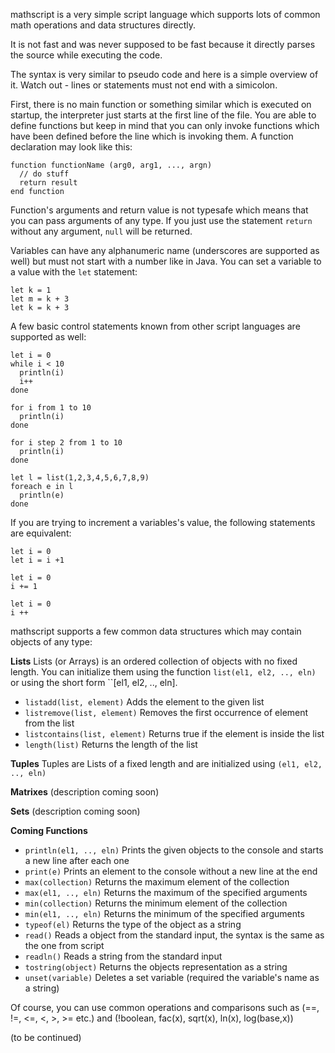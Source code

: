 mathscript is a very simple script language which supports lots of common math operations and data structures directly.

It is not fast and was never supposed to be fast because it directly parses the source while executing the code.

The syntax is very similar to pseudo code and here is a simple overview of it. Watch out - lines or statements must not end with a simicolon.

First, there is no main function or something similar which is executed on startup, the interpreter just starts at the first line of the file.
You are able to define functions but keep in mind that you can only invoke functions which have been defined before the line which is invoking them. 
A function declaration may look like this:

```
function functionName (arg0, arg1, ..., argn)
  // do stuff
  return result
end function
```

Function's arguments and return value is not typesafe which means that you can pass arguments of any type.
If you just use the statement `return` without any argument, `null` will be returned.

Variables can have any alphanumeric name (underscores are supported as well) but must not start with a number like in Java.
You can set a variable to a value with the `let` statement:
```
let k = 1
let m = k + 3
let k = k + 3
```
A few basic control statements known from other script languages are supported as well:

```
let i = 0
while i < 10
  println(i)
  i++
done
```

```
for i from 1 to 10
  println(i)
done
```

```
for i step 2 from 1 to 10
  println(i)
done
```

```
let l = list(1,2,3,4,5,6,7,8,9)
foreach e in l
  println(e)
done   
```

If you are trying to increment a variables's value, the following statements are equivalent:
```
let i = 0
let i = i +1
```
```
let i = 0
i += 1
```
```
let i = 0
i ++
```

mathscript supports a few common data structures which may contain objects of any type:

**Lists**
Lists (or Arrays) is an ordered collection of objects with no fixed length. 
You can initialize them using the function ``list(el1, el2, .., eln)`` or using the short form ``[el1, el2, .., eln].

* ``listadd(list, element)`` Adds the element to the given list
* ``listremove(list, element)`` Removes the first occurrence of element from the list
* ``listcontains(list, element)`` Returns true if the element is inside the list
* ``length(list)`` Returns the length of the list

**Tuples**
Tuples are Lists of a fixed length and are initialized using ``(el1, el2, .., eln)``

**Matrixes** (description coming soon)

**Sets** (description coming soon)

**Coming Functions**

* ``println(el1, .., eln)`` Prints the given objects to the console and starts a new line after each one
* ``print(e)`` Prints an element to the console without a new line at the end
* ``max(collection)`` Returns the maximum element of the collection
* ``max(el1, .., eln)`` Returns the maximum of the specified arguments
* ``min(collection)`` Returns the minimum element of the collection
* ``min(el1, .., eln)`` Returns the minimum of the specified arguments
* ``typeof(el)`` Returns the type of the object as a string
* ``read()`` Reads a object from the standard input, the syntax is the same as the one from script
* ``readln()`` Reads a string from the standard input
* ``tostring(object)`` Returns the objects representation as a string
* ``unset(variable)`` Deletes a set variable (required the variable's name as a string)

Of course, you can use common operations and comparisons such as (==, !=, <=, <, >, >= etc.) and (!boolean, fac(x), sqrt(x), ln(x), log(base,x))

(to be continued)